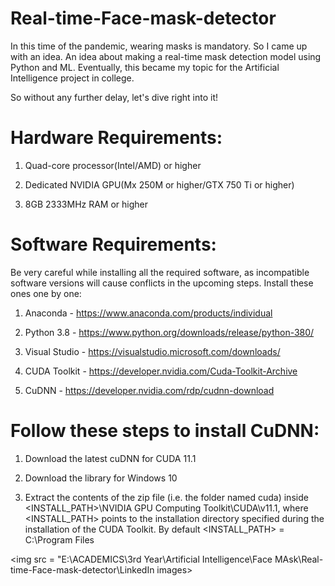 # Real-time-Face-mask-detector
In this time of the pandemic, wearing masks is mandatory. So I came up with an idea. An idea about making a real-time mask detection model using Python and ML. Eventually, this became my topic for the Artificial Intelligence project in college.

So without any further delay, let's dive right into it!

# Hardware Requirements:

1. Quad-core processor(Intel/AMD) or higher

2. Dedicated NVIDIA GPU(Mx 250M or higher/GTX 750 Ti or higher)

3. 8GB 2333MHz RAM or higher

# Software Requirements:

Be very careful while installing all the required software, as incompatible software versions will cause conflicts in the upcoming steps. Install these ones one by one:

1. Anaconda - https://www.anaconda.com/products/individual

2. Python 3.8 - https://www.python.org/downloads/release/python-380/

3. Visual Studio - https://visualstudio.microsoft.com/downloads/

4. CUDA Toolkit - https://developer.nvidia.com/Cuda-Toolkit-Archive

5. CuDNN - https://developer.nvidia.com/rdp/cudnn-download

# Follow these steps to install CuDNN:

1. Download the latest cuDNN for CUDA 11.1

2. Download the library for Windows 10

3. Extract the contents of the zip file (i.e. the folder named cuda) inside <INSTALL_PATH>\NVIDIA GPU Computing Toolkit\CUDA\v11.1\, where <INSTALL_PATH> points to the installation directory specified during the installation of the CUDA Toolkit. By default <INSTALL_PATH> = C:\Program Files

<img src = "E:\ACADEMICS\3rd Year\Artificial Intelligence\Face MAsk\Real-time-Face-mask-detector\LinkedIn images>

